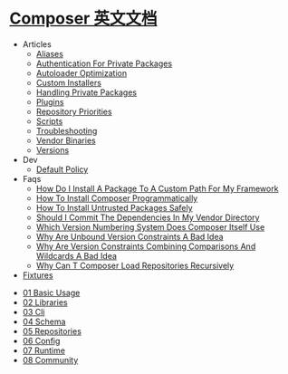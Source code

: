 # [Composer 英文文档](https://github.com/composer/composer)

- Articles
  * [Aliases](articles/aliases.md)
  * [Authentication For Private Packages](articles/authentication-for-private-packages.md)
  * [Autoloader Optimization](articles/autoloader-optimization.md)
  * [Custom Installers](articles/custom-installers.md)
  * [Handling Private Packages](articles/handling-private-packages.md)
  * [Plugins](articles/plugins.md)
  * [Repository Priorities](articles/repository-priorities.md)
  * [Scripts](articles/scripts.md)
  * [Troubleshooting](articles/troubleshooting.md)
  * [Vendor Binaries](articles/vendor-binaries.md)
  * [Versions](articles/versions.md)
- Dev
  * [Default Policy](dev/DefaultPolicy.md)
- Faqs
  * [How Do I Install A Package To A Custom Path For My Framework](faqs/how-do-i-install-a-package-to-a-custom-path-for-my-framework.md)
  * [How To Install Composer Programmatically](faqs/how-to-install-composer-programmatically.md)
  * [How To Install Untrusted Packages Safely](faqs/how-to-install-untrusted-packages-safely.md)
  * [Should I Commit The Dependencies In My Vendor Directory](faqs/should-i-commit-the-dependencies-in-my-vendor-directory.md)
  * [Which Version Numbering System Does Composer Itself Use](faqs/which-version-numbering-system-does-composer-itself-use.md)
  * [Why Are Unbound Version Constraints A Bad Idea](faqs/why-are-unbound-version-constraints-a-bad-idea.md)
  * [Why Are Version Constraints Combining Comparisons And Wildcards A Bad Idea](faqs/why-are-version-constraints-combining-comparisons-and-wildcards-a-bad-idea.md)
  * [Why Can T Composer Load Repositories Recursively](faqs/why-can't-composer-load-repositories-recursively.md)
- [Fixtures](fixtures/fixtures.md)
* [01 Basic Usage](01-basic-usage.md)
* [02 Libraries](02-libraries.md)
* [03 Cli](03-cli.md)
* [04 Schema](04-schema.md)
* [05 Repositories](05-repositories.md)
* [06 Config](06-config.md)
* [07 Runtime](07-runtime.md)
* [08 Community](08-community.md)
